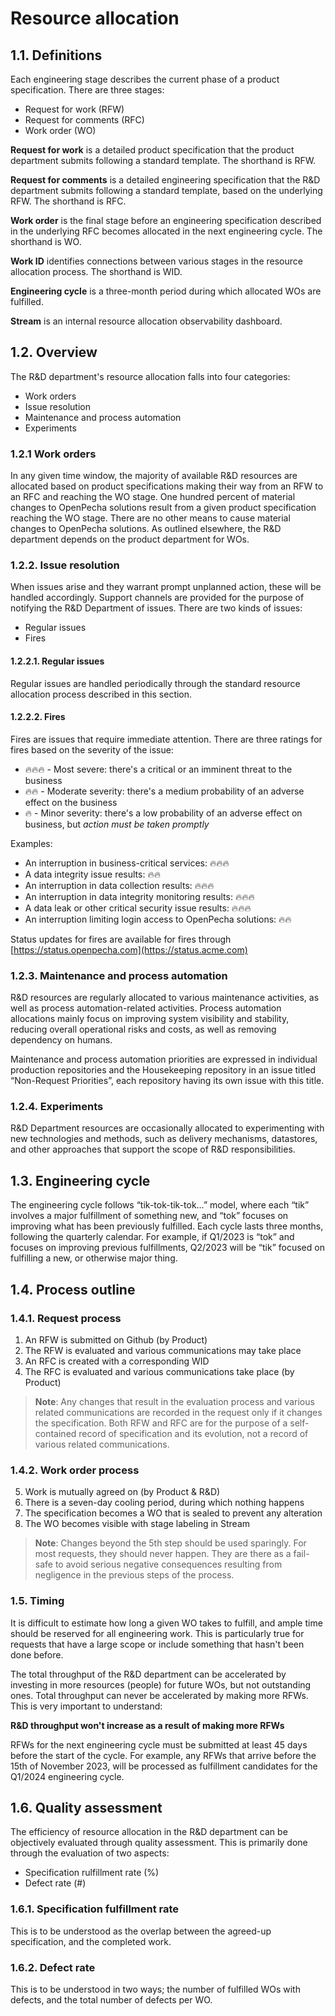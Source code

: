 
# Resource allocation

## 1.1. Definitions

Each engineering stage describes the current phase of a product specification. There are three stages:

* Request for work (RFW)
* Request for comments (RFC)
* Work order (WO)

**Request for work** is a detailed product specification that the product department submits following a standard template. The shorthand is RFW.

**Request for comments** is a detailed engineering specification that the R&D department submits following a standard template, based on the underlying RFW. The shorthand is RFC.

**Work order** is the final stage before an engineering specification described in the underlying RFC becomes allocated in the next engineering cycle. The shorthand is WO.

**Work ID** identifies connections between various stages in the resource allocation process. The shorthand is WID.

**Engineering cycle** is a three-month period during which allocated WOs are fulfilled.

**Stream** is an internal resource allocation observability dashboard. 

## 1.2. Overview

The R&D department's resource allocation falls into four categories: 

* Work orders
* Issue resolution
* Maintenance and process automation
* Experiments

### 1.2.1 Work orders

In any given time window, the majority of available R&D resources are allocated based on product specifications making their way from an RFW to an RFC and reaching the WO stage. One hundred percent of material changes to OpenPecha solutions result from a given product specification reaching the WO stage. There are no other means to cause material changes to OpenPecha solutions. As outlined elsewhere, the R&D department depends on the product department for WOs.

### 1.2.2. Issue resolution

When issues arise and they warrant prompt unplanned action, these will be handled accordingly. Support channels are provided for the purpose of notifying the R&D Department of issues. There are two kinds of issues: 

* Regular issues
* Fires

#### 1.2.2.1. Regular issues

Regular issues are handled periodically through the standard resource allocation process described in this section. 

#### 1.2.2.2. Fires

Fires are issues that require immediate attention. There are three ratings for fires based on the severity of the issue: 

* 🔥🔥🔥 - Most severe: there's a critical or an imminent threat to the business
* 🔥🔥 - Moderate severity: there's a medium probability of an adverse effect on the business 
* 🔥 - Minor severity: there's a low probability of an adverse effect on business, but *action must be taken promptly*

Examples:

- An interruption in business-critical services: 🔥🔥🔥
- A data integrity issue results: 🔥🔥
- An interruption in data collection results: 🔥🔥🔥
- An interruption in data integrity monitoring results: 🔥🔥🔥
- A data leak or other critical security issue results: 🔥🔥🔥
- An interruption limiting login access to OpenPecha solutions: 🔥🔥

Status updates for fires are available for fires through [https://status.openpecha.com](https://status.acme.com)

### 1.2.3. Maintenance and process automation

R&D resources are regularly allocated to various maintenance activities, as well as process automation-related activities. Process automation allocations mainly focus on improving system visibility and stability, reducing overall operational risks and costs, as well as removing dependency on humans. 

Maintenance and process automation priorities are expressed in individual production repositories and the Housekeeping repository in an issue titled “Non-Request Priorities”, each repository having its own issue with this title.

### 1.2.4. Experiments

R&D Department resources are occasionally allocated to experimenting with new technologies and methods, such as delivery mechanisms, datastores, and other approaches that support the scope of R&D responsibilities.

## 1.3. Engineering cycle

The engineering cycle follows “tik-tok-tik-tok…” model, where each “tik” involves a major fulfillment of something new, and “tok” focuses on improving what has been previously fulfilled. Each cycle lasts three months, following the quarterly calendar. For example, if Q1/2023 is “tok” and focuses on improving previous fulfillments, Q2/2023 will be “tik” focused on fulfilling a new, or otherwise major thing. 

## 1.4. Process outline

### 1.4.1. Request process

1. An RFW is submitted on Github (by Product)
2. The RFW is evaluated and various communications may take place
3. An RFC is created with a corresponding WID
4. The RFC is evaluated and various communications take place (by Product)

> **Note**: Any changes that result in the evaluation process and various related communications are recorded in the request only if it changes the specification. Both RFW and RFC are for the purpose of a self-contained record of specification and its evolution, not a record of various related communications. 

### 1.4.2. Work order process

5. Work is mutually agreed on (by Product & R&D)
6. There is a seven-day cooling period, during which nothing happens
7. The specification becomes a WO that is sealed to prevent any alteration
8. The WO becomes visible with stage labeling in Stream

> **Note**: Changes beyond the 5th step should be used sparingly. For most requests, they should never happen. They are there as a fail-safe to avoid serious negative consequences resulting from negligence in the previous steps of the process. 

### 1.5. Timing

It is difficult to estimate how long a given WO takes to fulfill, and ample time should be reserved for all engineering work. This is particularly true for requests that have a large scope or include something that hasn't been done before. 

The total throughput of the R&D department can be accelerated by investing in more resources (people) for future WOs, but not outstanding ones. Total throughput can never be accelerated by making more RFWs. This is very important to understand: 

**R&D throughput won't increase as a result of making more RFWs**

RFWs for the next engineering cycle must be submitted at least 45 days before the start of the cycle. For example, any RFWs that arrive before the 15th of November 2023, will be processed as fulfillment candidates for the Q1/2024 engineering cycle.

## 1.6. Quality assessment

The efficiency of resource allocation in the R&D department can be objectively evaluated through quality assessment. This is primarily done through the evaluation of two aspects:

* Specification rulfillment rate (%)
* Defect rate (#)

### 1.6.1. Specification fulfillment rate

This is to be understood as the overlap between the agreed-up specification, and the completed work. 

### 1.6.2. Defect rate

This is to be understood in two ways; the number of fulfilled WOs with defects, and the total number of defects per WO. 
